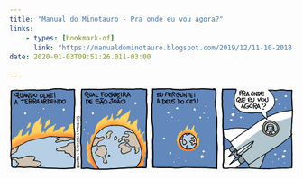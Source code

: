 ```yaml
---
title: "Manual do Minotauro - Pra onde eu vou agora?"
links:
    - types: [bookmark-of]
      link: "https://manualdominotauro.blogspot.com/2019/12/11-10-2018.html"
date: 2020-01-03T09:51:26.011-03:00

---
```


![](/uploads/laerte-pra-onde-eu-vou-agora.jpg)